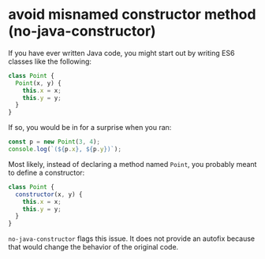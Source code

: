 # avoid misnamed constructor method (no-java-constructor)

If you have ever written Java code, you might start out by writing ES6 classes
like the following:

```js
class Point {
  Point(x, y) {
    this.x = x;
    this.y = y;
  }
}
```

If so, you would be in for a surprise when you ran:

```js
const p = new Point(3, 4);
console.log(`(${p.x}, ${p.y})`);
```

Most likely, instead of declaring a method named `Point`, you probably meant to
define a constructor:

```js
class Point {
  constructor(x, y) {
    this.x = x;
    this.y = y;
  }
}
```

`no-java-constructor` flags this issue. It does not provide an autofix because
that would change the behavior of the original code.
